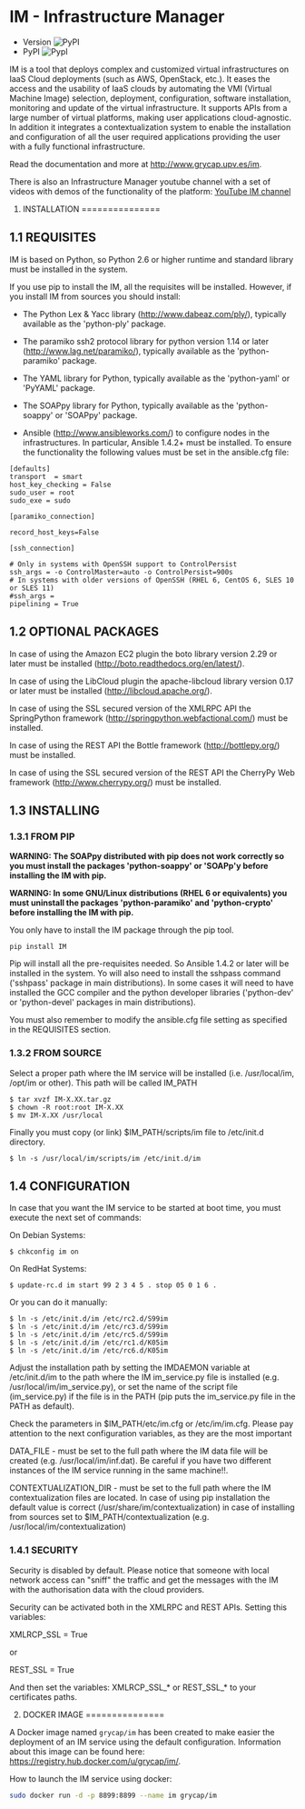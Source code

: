  IM - Infrastructure Manager
============================

* Version ![PyPI](https://img.shields.io/pypi/v/im.svg)
* PyPI ![PypI](https://img.shields.io/pypi/dm/IM.svg)

IM is a tool that deploys complex and customized virtual infrastructures on IaaS
Cloud deployments (such as AWS, OpenStack, etc.). It eases the access and the
usability of IaaS clouds by automating the VMI (Virtual Machine Image)
selection, deployment, configuration, software installation, monitoring and
update of the virtual infrastructure. It supports APIs from a large number of virtual
platforms, making user applications cloud-agnostic. In addition it integrates a
contextualization system to enable the installation and configuration of all the
user required applications providing the user with a fully functional
infrastructure.

Read the documentation and more at http://www.grycap.upv.es/im.

There is also an Infrastructure Manager youtube channel with a set of videos with demos
of the functionality of the platform: [YouTube IM channel](https://www.youtube.com/channel/UCF16QmMHlRNtsC-0Cb2d8fg)


1. INSTALLATION
===============

1.1 REQUISITES
--------------

IM is based on Python, so Python 2.6 or higher runtime and standard library must
be installed in the system.

If you use pip to install the IM, all the requisites will be installed.
However, if you install IM from sources you should install:

 + The Python Lex & Yacc library (http://www.dabeaz.com/ply/), typically available
   as the 'python-ply' package.

 + The paramiko ssh2 protocol library for python version 1.14 or later
(http://www.lag.net/paramiko/), typically available as the 'python-paramiko' package.

 + The YAML library for Python, typically available as the 'python-yaml' or 'PyYAML' package.

 + The SOAPpy library for Python, typically available as the 'python-soappy' or 'SOAPpy' package.

 + Ansible (http://www.ansibleworks.com/) to configure nodes in the infrastructures.
   In particular, Ansible 1.4.2+ must be installed.
   To ensure the functionality the following values must be set in the ansible.cfg file:

```
[defaults]
transport  = smart
host_key_checking = False
sudo_user = root
sudo_exe = sudo

[paramiko_connection]

record_host_keys=False

[ssh_connection]

# Only in systems with OpenSSH support to ControlPersist
ssh_args = -o ControlMaster=auto -o ControlPersist=900s
# In systems with older versions of OpenSSH (RHEL 6, CentOS 6, SLES 10 or SLES 11) 
#ssh_args =
pipelining = True
```

1.2 OPTIONAL PACKAGES
---------------------

In case of using the Amazon EC2 plugin the boto library version 2.29 or later
must be installed (http://boto.readthedocs.org/en/latest/).

In case of using the LibCloud plugin the apache-libcloud library version 0.17 or later
must be installed (http://libcloud.apache.org/).

In case of using the SSL secured version of the XMLRPC API the SpringPython
framework (http://springpython.webfactional.com/) must be installed.

In case of using the REST API the Bottle framework
(http://bottlepy.org/) must be installed.

In case of using the SSL secured version of the REST API the CherryPy Web
framework (http://www.cherrypy.org/) must be installed.

1.3 INSTALLING
--------------

### 1.3.1 FROM PIP

**WARNING: The SOAPpy distributed with pip does not work correctly so you must install
the packages 'python-soappy' or 'SOAPp'y before installing the IM with pip.**

**WARNING: In some GNU/Linux distributions (RHEL 6 or equivalents) you must uninstall
the packages 'python-paramiko' and 'python-crypto' before installing the IM with pip.**

You only have to install the IM package through the pip tool.

```
pip install IM
```

Pip will install all the pre-requisites needed. So Ansible  1.4.2 or later will
 be installed in the system. Yo will also need to install the sshpass command
 ('sshpass' package in main distributions). In some cases it will need to have installed 
 the GCC compiler and the python developer libraries ('python-dev' or 'python-devel'
 packages in main distributions).

You must also remember to modify the ansible.cfg file setting as specified in the
REQUISITES section.

### 1.3.2 FROM SOURCE

Select a proper path where the IM service will be installed (i.e. /usr/local/im,
/opt/im or other). This path will be called IM_PATH

```
$ tar xvzf IM-X.XX.tar.gz
$ chown -R root:root IM-X.XX
$ mv IM-X.XX /usr/local
```

Finally you must copy (or link) $IM_PATH/scripts/im file to /etc/init.d directory.

```
$ ln -s /usr/local/im/scripts/im /etc/init.d/im
```

1.4 CONFIGURATION
-----------------

In case that you want the IM service to be started at boot time, you must
execute the next set of commands:

On Debian Systems:

```
$ chkconfig im on
```

On RedHat Systems:

```
$ update-rc.d im start 99 2 3 4 5 . stop 05 0 1 6 .
```

Or you can do it manually:

```
$ ln -s /etc/init.d/im /etc/rc2.d/S99im
$ ln -s /etc/init.d/im /etc/rc3.d/S99im
$ ln -s /etc/init.d/im /etc/rc5.d/S99im
$ ln -s /etc/init.d/im /etc/rc1.d/K05im
$ ln -s /etc/init.d/im /etc/rc6.d/K05im
```

Adjust the installation path by setting the IMDAEMON variable at /etc/init.d/im
to the path where the IM im_service.py file is installed (e.g. /usr/local/im/im_service.py),
or set the name of the script file (im_service.py) if the file is in the PATH
(pip puts the im_service.py file in the PATH as default).

Check the parameters in $IM_PATH/etc/im.cfg or /etc/im/im.cfg. Please pay attention
to the next configuration variables, as they are the most important

DATA_FILE - must be set to the full path where the IM data file will be created
         (e.g. /usr/local/im/inf.dat). Be careful if you have two different instances
         of the IM service running in the same machine!!.

CONTEXTUALIZATION_DIR - must be set to the full path where the IM contextualization files
		are located. In case of using pip installation the default value is correct
		(/usr/share/im/contextualization) in case of installing from sources set to
		$IM_PATH/contextualization (e.g. /usr/local/im/contextualization)

### 1.4.1 SECURITY

Security is disabled by default. Please notice that someone with local network access can "sniff" the traffic and
get the messages with the IM with the authorisation data with the cloud providers.

Security can be activated both in the XMLRPC and REST APIs. Setting this variables:

XMLRCP_SSL = True

or

REST_SSL = True

And then set the variables: XMLRCP_SSL_* or REST_SSL_* to your certificates paths.

2. DOCKER IMAGE
===============

A Docker image named `grycap/im` has been created to make easier the deployment of an IM service using the 
default configuration. Information about this image can be found here: https://registry.hub.docker.com/u/grycap/im/.

How to launch the IM service using docker:

```sh
sudo docker run -d -p 8899:8899 --name im grycap/im 
```